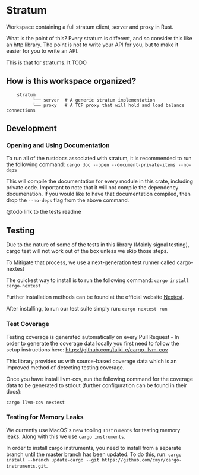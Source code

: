 # Stratum
Workspace containing a full stratum client, server and proxy in Rust.

What is the point of this?
Every stratum is different, and so consider this like an http library. The point is not to write your API for you, but to make it easier for you to write an API. 

This is that for stratums. It TODO

## How is this workspace organized?
```
    stratum
          └── server  # A generic stratum implementation 
          └── proxy   # A TCP proxy that will hold and load balance connections
```

## Development

### Opening and Using Documentation

To run all of the rustdocs associated with stratum, it is recommended to run the following command:
`cargo doc --open --document-private-items --no-deps`

This will compile the documentation for every module in this crate, including private code. Important to note that it will not
compile the dependency documenation. If you would like to have that documentation compiled, then drop the `--no-deps` flag from the above 
command.

@todo link to the tests readme

## Testing

Due to the nature of some of the tests in this library (Mainly signal testing), cargo test will not work out of the box unless we skip those steps.

To Mitigate that process, we use a next-generation test runner called cargo-nextest

The quickest way to install is to run the following command: 
`cargo install cargo-nextest`

Further installation methods can be found at the official website [Nextest](https://nexte.st/index.html). 

After installing, to run our test suite simply run:
`cargo nextest run`

### Test Coverage

Testing coverage is generated automatically on every Pull Request - In order to generate the coverage data locally you first need to follow the setup instructions here: https://github.com/taiki-e/cargo-llvm-cov

This library provides us with source-based coverage data which is an improved method of detecting testing coverage.

Once you have install llvm-cov, run the following command for the coverage data to be generated to stdout (further configuration can be found in their docs):

`cargo llvm-cov nextest`


### Testing for Memory Leaks

We currently use MacOS's new tooling `Instruments` for testing memory leaks. Along with this we use `cargo instruments`.

In order to install cargo instruments, you need to install from a separate branch until the master branch has been updated. To do this, run: `cargo install --branch update-cargo --git https://github.com/cmyr/cargo-instruments.git`.
